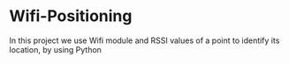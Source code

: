 # Wifi-Positioning
In this project we use Wifi module and RSSI values of a point to identify its location, by using Python  
